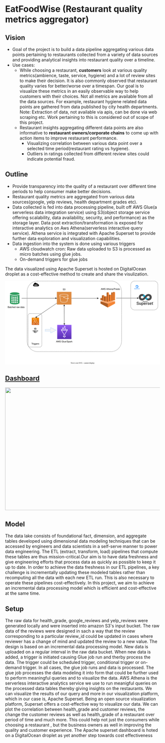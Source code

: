 # EatFoodWise (Restaurant quality metrics aggregator)

## Vision
- Goal of the project is to build a data pipeline aggregating various data points pertaining to restaurants collected from a variety of data sources and providing analytical insights into restaurant quality over a timeline.
- Use cases:
  - While choosing a restaurant, **customers** look at various quality metrics(ambience, taste, service, hygiene) and a lot of review sites to make their decision. It is also commonly observed that restaurant quality varies for better/worse over a timespan. Our goal is to visualize these metrics in an easily observable way to help customers with their choices. Not all metrics are available from all the data sources. For example, restaurant hygiene related data points are gathered from data published by city health departments. Note: Extraction of data, not available via apis, can be done via web scraping etc. Work pertaining to this is considered out of scope of this project.
  - Restaurant insights aggregating different data points are also informative to **restaurant owners/corporate chains** to come up with action items to improve restaurant performance.
    - Visualizing correlation between various data point over a selected time period(restaurant rating vs hygiene).
    - Outliers in ratings collected from different review sites could indicate potential fraud.





## Outline
- Provide transparency into the quality of a restaurant over different time periods  to help consumer make better decisions.
- Restaurant quality metrics are aggregated from various data sources(google, yelp reviews, health department grades etc).
- Data collected is fed into data processing pipeline, built off AWS Glue(a serverless data integration service) using S3(object storage service offering scalability, data availability, security, and performance) as the storage layer. Data post extraction/transformation is exposed for interactive analytics on Aws Athena(serverless interactive query service). Athena service is integrated with Apache Superset to provide further data exploration and visualization capabilities.
- Data ingestion into the system is  done using various triggers
  - AWS cloudwatch cron: Raw data uploaded to S3 is processed as micro batches using glue jobs.
  - On-demand triggers for glue jobs  

 The data visualized using Apache Superset  is hosted on DigitalOcean droplet as a cost-effective method to create and share the visulization.



![Getting Started](./images/foodieViews.svg)

## [Dashboard](TBD)
<img src="images/dashboard.gif" width="900" height="400" />


## Model

The data lake consists of foundational fact, dimension, and aggregate tables developed using dimensional data modeling techniques that can be accessed by engineers and data scientists in a self-serve manner to power data engineering. The ETL (extract, transform, load) pipelines that compute these tables are thus mission-critical.Our aim is to have data freshness and give engineering efforts that process data as quickly as possible to keep it up to date.
In order to achieve the data freshness in our ETL pipelines, a key challenge is incrementally updating these modeled tables rather than recomputing all the data with each new ETL run. This is also necessary to operate these pipelines cost-effectively.   In this project, we aim to achieve an incremental data processing model which is efficient and cost-effective at the same time.


## Setup

The raw data for health_grade, google_reviews and yelp_reviews were generated locally and were inserted into amazon S3's input bucket. The raw data of the reviews were designed in sach a way that the review corresponding to a particular review_id could be updated in cases where reviewer has a change of mind and updated the review to a new value. The design is based on an incremental data processing model. New data is uploaded on a regular interval in the raw data bucket. When new data is added, a trigger is initiated causing Glue job run and therby process the data. The trigger could be scheduled trigger, conditional trigger or on-demand trigger. In all cases, the glue job runs and data is processed.
The glue job processes the data modeling it into form that could be further used to perform meaningful queries and to visualize the data.
AWS Athena is the serverless interactive analytics service we use to run meanigful queries on the processed data tables thereby giving insights on the restaurants.
We can visualize the results of our query and more in our visualization platform, which in our case is, Apache Superset. Being an open source visualization platform, Superset offers a cost-effective way to visualize our data. We can plot the correlation between health_grade and customer reviews, the change the customer reviews as well as health_grade  of a restaurant over period of time and much more. This could help not just the consumers while choosing a restaurant , but the business owners as well in improving the quality and customer experience.
The Apache superset dashboard is hoted on a DigitalOcean droplet as yet another step towards cost effectiveness



